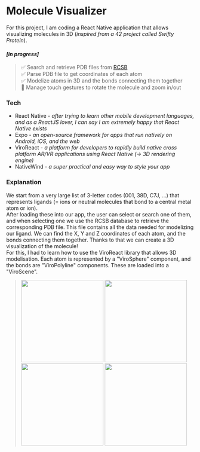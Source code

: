 # Molecule Visualizer
For this project, I am coding a React Native application that allows visualizing molecules in 3D (_inspired from a 42 project called Swifty Protein_).

#### _[in progress]_
>✅ Search and retrieve PDB files from [ RCSB ](https://www.rcsb.org/)  
✅ Parse PDB file to get coordinates of each atom  
✅ Modelize atoms in 3D and the bonds connecting them together  
🔲 Manage touch gestures to rotate the molecule and zoom in/out  


### Tech
- React Native - _after trying to learn other mobile development languages, and as a ReactJS lover, I can say I am extremely happy that React Native exists_
- Expo - _an open-source framework for apps that run natively on Android, iOS, and the web_
- ViroReact - _a platform for developers to rapidly build native cross platform AR/VR applications using React Native (-> 3D rendering engine)_
- NativeWind - _a super practical and easy way to style your app_


### Explanation
We start from a very large list of 3-letter codes (001, 38D, C7J, ...) that represents ligands (= ions or neutral molecules that bond to a central metal atom or ion).  
After loading these into our app, the user can select or search one of them, and when selecting one we use the RCSB database to retrieve the corresponding PDB file. This file contains all the data needed for modelizing our ligand. We can find the X, Y and Z coordinates of each atom, and the bonds connecting them together. Thanks to that we can create a 3D visualization of the molecule!  
For this, I had to learn how to use the ViroReact library that allows 3D modelisation. Each atom is represented by a "ViroSphere" component, and the bonds are "ViroPolyline" components. These are loaded into a "ViroScene".
> <img src="https://github.com/marwa-kb/molecule-visualizer/assets/68017133/883b6f69-812d-431c-8206-706b7ee33252" width="220"/> <img src="https://github.com/marwa-kb/molecule-visualizer/assets/68017133/559c170d-123f-48ce-a1ce-73fb1f4ea1e7" width="220"/> <img src="https://github.com/marwa-kb/molecule-visualizer/assets/68017133/bad5bbe3-2a0e-4976-a567-91448e29fcc1" width="220"/> <img src="https://github.com/marwa-kb/molecule-visualizer/assets/68017133/c2b68c01-cfec-4eb4-90bd-3ce0b9b97e2f" width="220"/>
